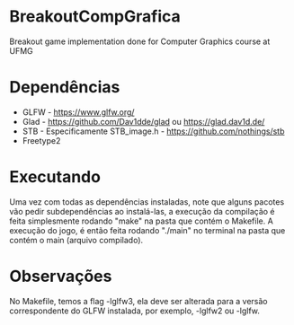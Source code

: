 # BreakoutCompGrafica
Breakout game implementation done for Computer Graphics course at UFMG


# Dependências
- GLFW - https://www.glfw.org/
- Glad - https://github.com/Dav1dde/glad ou https://glad.dav1d.de/
- STB - Especificamente STB_image.h - https://github.com/nothings/stb
- Freetype2

# Executando
Uma vez com todas as dependências instaladas, note que alguns pacotes vão pedir subdependências ao instalá-las, a execução da
compilação é feita simplesmente rodando "make" na pasta que contém o Makefile. A execução do jogo, é então feita rodando 
"./main" no terminal na pasta que contém o main (arquivo compilado).

# Observações
No Makefile, temos a flag -lglfw3, ela deve ser alterada para a versão correspondente do GLFW instalada, por exemplo, -lglfw2 ou -lglfw.
